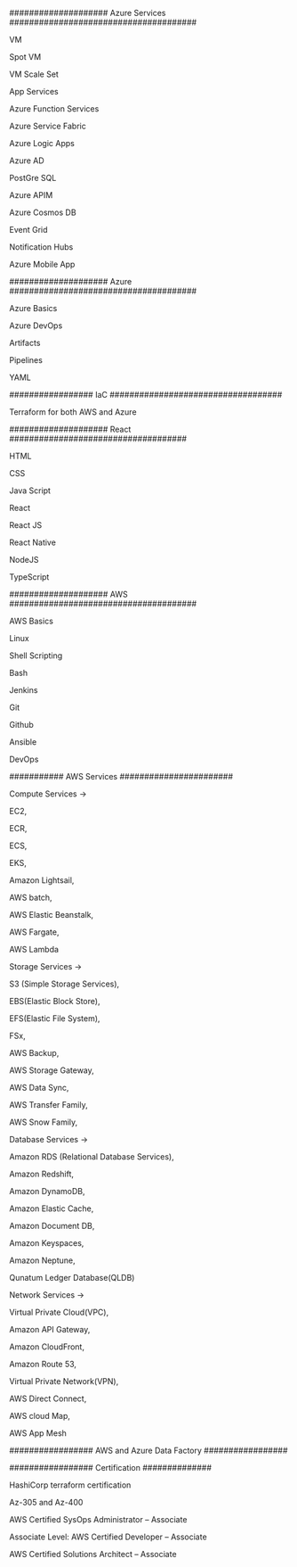#################### Azure Services ######################################

VM

Spot VM

VM Scale Set

App Services

Azure Function Services

Azure Service Fabric

Azure Logic Apps

Azure AD

PostGre SQL

Azure APIM

Azure Cosmos DB

Event Grid

Notification Hubs

Azure Mobile App

#################### Azure ######################################

Azure Basics

Azure DevOps

Artifacts

Pipelines

YAML

################# IaC ###################################

Terraform for both AWS and Azure

#################### React ####################################

HTML

CSS

Java Script

React

React JS

React Native

NodeJS

TypeScript

#################### AWS ######################################

AWS Basics

Linux

Shell Scripting

Bash

Jenkins

Git

Github

Ansible

DevOps

########### AWS Services #######################

Compute Services ->

EC2,

ECR,

ECS,

EKS,

Amazon Lightsail,

AWS batch,

AWS Elastic Beanstalk,

AWS Fargate,

AWS Lambda

Storage Services ->

S3 (Simple Storage Services),

EBS(Elastic Block Store),

EFS(Elastic File System),

FSx,

AWS Backup,

AWS Storage Gateway,

AWS Data Sync,

AWS Transfer Family,

AWS Snow Family,

Database Services ->

Amazon RDS (Relational Database Services),

Amazon Redshift,

Amazon DynamoDB,

Amazon Elastic Cache,

Amazon Document DB,

Amazon Keyspaces,

Amazon Neptune,

Qunatum Ledger Database(QLDB)

Network Services ->

Virtual Private Cloud(VPC),

Amazon API Gateway,

Amazon CloudFront,

Amazon Route 53,

Virtual Private Network(VPN),

AWS Direct Connect,

AWS cloud Map,

AWS App Mesh

################# AWS and Azure Data Factory #################

################# Certification ##############

HashiCorp terraform certification

Az-305 and Az-400

AWS Certified SysOps Administrator – Associate

Associate Level: AWS Certified Developer – Associate

AWS Certified Solutions Architect – Associate
